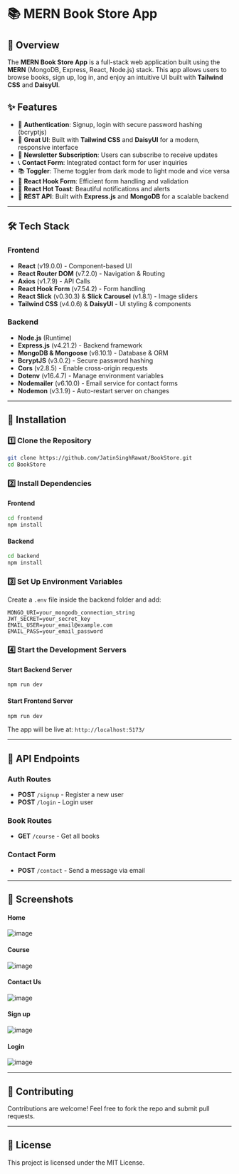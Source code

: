 # 📚 MERN Book Store App

## 🚀 Overview
The **MERN Book Store App** is a full-stack web application built using the **MERN** (MongoDB, Express, React, Node.js) stack. This app allows users to browse books, sign up, log in, and enjoy an intuitive UI built with **Tailwind CSS** and **DaisyUI**.

## ✨ Features
- 🔐 **Authentication**: Signup, login with secure password hashing (bcryptjs)
- 🎨 **Great UI**: Built with **Tailwind CSS** and **DaisyUI** for a modern, responsive interface
- 📰 **Newsletter Subscription**: Users can subscribe to receive updates
- 📞 **Contact Form**: Integrated contact form for user inquiries
- 📚 **Toggler**: Theme toggler from dark mode to light mode and vice versa
- 🔄 **React Hook Form**: Efficient form handling and validation
- 🍞 **React Hot Toast**: Beautiful notifications and alerts
- 📡 **REST API**: Built with **Express.js** and **MongoDB** for a scalable backend

---

## 🛠️ Tech Stack
### Frontend
- **React** (v19.0.0) - Component-based UI
- **React Router DOM** (v7.2.0) - Navigation & Routing
- **Axios** (v1.7.9) - API Calls
- **React Hook Form** (v7.54.2) - Form handling
- **React Slick** (v0.30.3) & **Slick Carousel** (v1.8.1) - Image sliders
- **Tailwind CSS** (v4.0.6) & **DaisyUI** - UI styling & components

### Backend
- **Node.js** (Runtime)
- **Express.js** (v4.21.2) - Backend framework
- **MongoDB & Mongoose** (v8.10.1) - Database & ORM
- **BcryptJS** (v3.0.2) - Secure password hashing
- **Cors** (v2.8.5) - Enable cross-origin requests
- **Dotenv** (v16.4.7) - Manage environment variables
- **Nodemailer** (v6.10.0) - Email service for contact forms
- **Nodemon** (v3.1.9) - Auto-restart server on changes

---

## 📌 Installation

### 1️⃣ Clone the Repository
```sh
git clone https://github.com/JatinSinghRawat/BookStore.git
cd BookStore
```

### 2️⃣ Install Dependencies
#### Frontend
```sh
cd frontend
npm install
```

#### Backend
```sh
cd backend
npm install
```

### 3️⃣ Set Up Environment Variables
Create a `.env` file inside the backend folder and add:
```env
MONGO_URI=your_mongodb_connection_string
JWT_SECRET=your_secret_key
EMAIL_USER=your_email@example.com
EMAIL_PASS=your_email_password
```

### 4️⃣ Start the Development Servers
#### Start Backend Server
```sh
npm run dev
```
#### Start Frontend Server
```sh
npm run dev
```

The app will be live at: `http://localhost:5173/`

---

## 📜 API Endpoints
### Auth Routes
- **POST** `/signup` - Register a new user
- **POST** `/login` - Login user

### Book Routes
- **GET** `/course` - Get all books

### Contact Form
- **POST** `/contact` - Send a message via email

---

## 📸 Screenshots

#### Home

![image](https://github.com/user-attachments/assets/bf01018c-510c-4fd0-8369-2f96cd7b036b)

#### Course

![image](https://github.com/user-attachments/assets/16057da2-651e-4170-8055-1600a4ca33d2)

#### Contact Us

![image](https://github.com/user-attachments/assets/d8751ecd-6b7c-40d3-a5e9-c72473a55abf)

#### Sign up

![image](https://github.com/user-attachments/assets/c59db33b-08b5-47b7-95a8-1c6edad8d7fb)

#### Login

![image](https://github.com/user-attachments/assets/a23449ed-7425-4271-9f81-56bedcb7014b)




---

## 🤝 Contributing
Contributions are welcome! Feel free to fork the repo and submit pull requests.

---

## 📄 License
This project is licensed under the MIT License.

